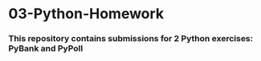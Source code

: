 # 03-Python-Homework

### This repository contains submissions for 2 Python exercises: PyBank and PyPoll
